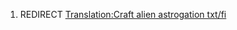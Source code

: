 1.  REDIRECT [Translation:Craft alien astrogation
    txt/fi](Translation:Craft_alien_astrogation_txt/fi "wikilink")
